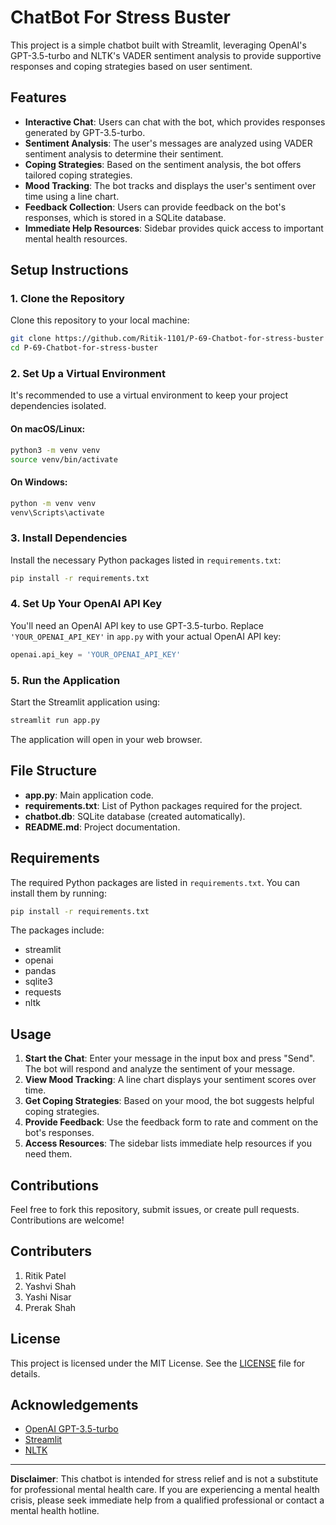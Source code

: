 # ChatBot For Stress Buster

This project is a simple chatbot built with Streamlit, leveraging OpenAI's GPT-3.5-turbo and NLTK's VADER sentiment analysis to provide supportive responses and coping strategies based on user sentiment.

## Features

- **Interactive Chat**: Users can chat with the bot, which provides responses generated by GPT-3.5-turbo.
- **Sentiment Analysis**: The user's messages are analyzed using VADER sentiment analysis to determine their sentiment.
- **Coping Strategies**: Based on the sentiment analysis, the bot offers tailored coping strategies.
- **Mood Tracking**: The bot tracks and displays the user's sentiment over time using a line chart.
- **Feedback Collection**: Users can provide feedback on the bot's responses, which is stored in a SQLite database.
- **Immediate Help Resources**: Sidebar provides quick access to important mental health resources.

## Setup Instructions

### 1. Clone the Repository

Clone this repository to your local machine:

```bash
git clone https://github.com/Ritik-1101/P-69-Chatbot-for-stress-buster
cd P-69-Chatbot-for-stress-buster
```

### 2. Set Up a Virtual Environment

It's recommended to use a virtual environment to keep your project dependencies isolated.

#### On macOS/Linux:

```bash
python3 -m venv venv
source venv/bin/activate
```

#### On Windows:

```bash
python -m venv venv
venv\Scripts\activate
```

### 3. Install Dependencies

Install the necessary Python packages listed in `requirements.txt`:

```bash
pip install -r requirements.txt
```

### 4. Set Up Your OpenAI API Key

You'll need an OpenAI API key to use GPT-3.5-turbo. Replace `'YOUR_OPENAI_API_KEY'` in `app.py` with your actual OpenAI API key:

```python
openai.api_key = 'YOUR_OPENAI_API_KEY'
```

### 5. Run the Application

Start the Streamlit application using:

```bash
streamlit run app.py
```

The application will open in your web browser.

## File Structure

- **app.py**: Main application code.
- **requirements.txt**: List of Python packages required for the project.
- **chatbot.db**: SQLite database (created automatically).
- **README.md**: Project documentation.

## Requirements

The required Python packages are listed in `requirements.txt`. You can install them by running:

```bash
pip install -r requirements.txt
```

The packages include:

- streamlit
- openai
- pandas
- sqlite3
- requests
- nltk

## Usage

1. **Start the Chat**: Enter your message in the input box and press "Send". The bot will respond and analyze the sentiment of your message.
2. **View Mood Tracking**: A line chart displays your sentiment scores over time.
3. **Get Coping Strategies**: Based on your mood, the bot suggests helpful coping strategies.
4. **Provide Feedback**: Use the feedback form to rate and comment on the bot's responses.
5. **Access Resources**: The sidebar lists immediate help resources if you need them.

## Contributions

Feel free to fork this repository, submit issues, or create pull requests. Contributions are welcome!

## Contributers

1. Ritik Patel
2. Yashvi Shah
3. Yashi Nisar
4. Prerak Shah

## License

This project is licensed under the MIT License. See the [LICENSE](LICENSE) file for details.

## Acknowledgements

- [OpenAI GPT-3.5-turbo](https://beta.openai.com/)
- [Streamlit](https://streamlit.io/)
- [NLTK](https://www.nltk.org/)

---

**Disclaimer**: This chatbot is intended for stress relief and is not a substitute for professional mental health care. If you are experiencing a mental health crisis, please seek immediate help from a qualified professional or contact a mental health hotline.
